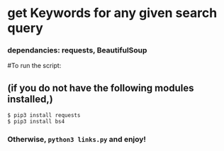 # get Keywords for any given search query 
### dependancies: requests, BeautifulSoup 

#To run the script:
## (if you do not have the following modules installed,)
```
$ pip3 install requests
$ pip3 install bs4
```
### Otherwise, ```python3 links.py``` and enjoy!
